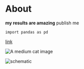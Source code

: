 # About
**my results are amazing** publish me

```
import pandas as pd
```

[link](https://www.example.com/my%20great%20page)

![A medium cat image](https://cdn2.thecatapi.com/images/9qLSHCaQQ.jpg)

![schematic](http://www.radars.bio/public/schematic.png)